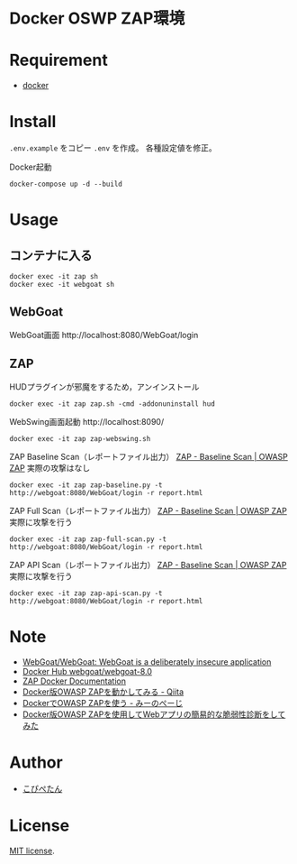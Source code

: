 # Docker OSWP ZAP環境

# Requirement
* [docker](https://www.docker.com/)

# Install
`.env.example` をコピー `.env` を作成。
各種設定値を修正。

Docker起動
```
docker-compose up -d --build
```

# Usage

## コンテナに入る
```
docker exec -it zap sh
docker exec -it webgoat sh
```

## WebGoat
WebGoat画面
http://localhost:8080/WebGoat/login

## ZAP
HUDプラグインが邪魔をするため，アンインストール
```
docker exec -it zap zap.sh -cmd -addonuninstall hud
```

WebSwing画面起動
http://localhost:8090/
```
docker exec -it zap zap-webswing.sh
```

ZAP Baseline Scan（レポートファイル出力）
[ZAP - Baseline Scan | OWASP ZAP](https://www.zaproxy.org/docs/docker/baseline-scan/)
実際の攻撃はなし
```
docker exec -it zap zap-baseline.py -t http://webgoat:8080/WebGoat/login -r report.html
```

ZAP Full Scan（レポートファイル出力）
[ZAP - Baseline Scan | OWASP ZAP](https://www.zaproxy.org/docs/docker/baseline-scan/)
実際に攻撃を行う
```
docker exec -it zap zap-full-scan.py -t http://webgoat:8080/WebGoat/login -r report.html
```


ZAP API Scan（レポートファイル出力）
[ZAP - Baseline Scan | OWASP ZAP](https://www.zaproxy.org/docs/docker/baseline-scan/)
実際に攻撃を行う
```
docker exec -it zap zap-api-scan.py -t http://webgoat:8080/WebGoat/login -r report.html
```

# Note
* [WebGoat/WebGoat: WebGoat is a deliberately insecure application](https://github.com/WebGoat/WebGoat)
* [Docker Hub webgoat/webgoat-8.0](https://hub.docker.com/r/webgoat/webgoat-8.0/)
* [ZAP Docker Documentation](https://www.zaproxy.org/docs/docker/)
* [Docker版OWASP ZAPを動かしてみる - Qiita](https://qiita.com/koujimatsuda11/items/83558cd62c20141ebdda)
* [DockerでOWASP ZAPを使う - みーのぺーじ](https://pc.atsuhiro-me.net/entry/2019/08/19/011324)
* [Docker版OWASP ZAPを使用してWebアプリの簡易的な脆弱性診断をしてみた](https://dev.classmethod.jp/articles/easy-vulnerability-diagnosis-of-web-app-with-owasp-zap-on-docker/)

# Author
* [こぴぺたん](https://twitter.com/c_a_p_engineer)

# License
[MIT license](https://en.wikipedia.org/wiki/MIT_License).
